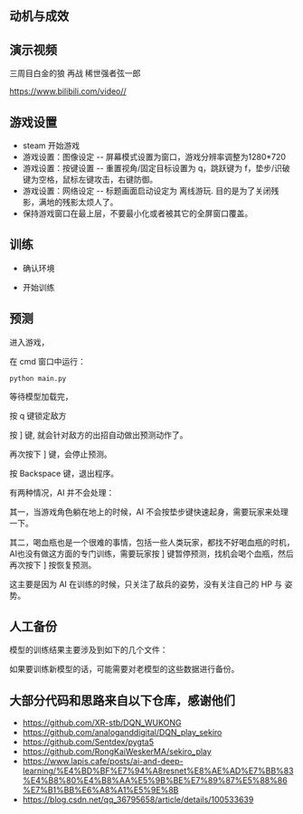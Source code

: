 
## 动机与成效


## 演示视频

三周目白金的狼 再战 稀世强者弦一郎

https://www.bilibili.com/video//

## 游戏设置

- steam 开始游戏
- 游戏设置：图像设定 -- 屏幕模式设置为窗口，游戏分辨率调整为1280*720
- 游戏设置：按键设置 -- 重置视角/固定目标设置为 q，跳跃键为 f，垫步/识破键为空格，鼠标左键攻击，右键防御。
- 游戏设置：网络设定 -- 标题画面启动设定为 离线游玩.  目的是为了关闭残影，满地的残影太烦人了。
- 保持游戏窗口在最上层，不要最小化或者被其它的全屏窗口覆盖。

## 训练

- 确认环境

- 开始训练

## 预测

进入游戏，

在 cmd 窗口中运行：
```
python main.py 
```

等待模型加载完，

按 q 键锁定敌方

按 ] 键, 就会针对敌方的出招自动做出预测动作了。

再次按下 ] 键，会停止预测。

按 Backspace 键，退出程序。

有两种情况，AI 并不会处理：

其一，当游戏角色躺在地上的时候，AI 不会按垫步键快速起身，需要玩家来处理一下。

其二，喝血瓶也是一个很难的事情，包括一些人类玩家，都找不好喝血瓶的时机，AI也没有做这方面的专门训练，需要玩家按 ] 键暂停预测，找机会喝个血瓶，然后再次按下 ] 按恢复预测。

这主要是因为 AI 在训练的时候，只关注了敌兵的姿势，没有关注自己的 HP 与 姿势。

## 人工备份

模型的训练结果主要涉及到如下的几个文件：



如果要训练新模型的话，可能需要对老模型的这些数据进行备份。


## 大部分代码和思路来自以下仓库，感谢他们

- https://github.com/XR-stb/DQN_WUKONG
- https://github.com/analoganddigital/DQN_play_sekiro
- https://github.com/Sentdex/pygta5
- https://github.com/RongKaiWeskerMA/sekiro_play
- https://www.lapis.cafe/posts/ai-and-deep-learning/%E4%BD%BF%E7%94%A8resnet%E8%AE%AD%E7%BB%83%E4%B8%80%E4%B8%AA%E5%9B%BE%E7%89%87%E5%88%86%E7%B1%BB%E6%A8%A1%E5%9E%8B
- https://blog.csdn.net/qq_36795658/article/details/100533639
